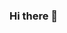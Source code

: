 ### Hi there 👋

<!--
**kyle-sh/kyle-sh** is a ✨ _special_ ✨ repository because its `README.md` (this file) appears on your GitHub profile.

Here are some ideas to get you started:

- I'm currently a student at Tech Elevator.
- I'm learning software development.
- Any help or advice is appreciated.

-->
